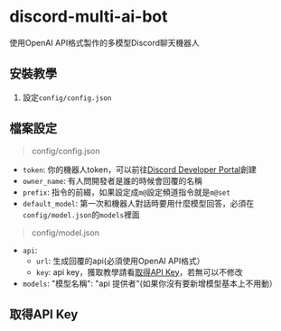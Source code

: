 # discord-multi-ai-bot
使用OpenAI API格式製作的多模型Discord聊天機器人

## 安裝教學
1. 設定`config/config.json`

## 檔案設定
> config/config.json
* `token`: 你的機器人token，可以前往[Discord Developer Portal](https://discord.com/developers/applications)創建
* `owner_name`: 有人問開發者是誰的時候會回覆的名稱
* `prefix`: 指令的前綴，如果設定成`m@`設定頻道指令就是`m@set`
* `default_model`: 第一次和機器人對話時要用什麼模型回答，必須在`config/model.json`的`models`裡面

> config/model.json
* `api`:
  * `url`: 生成回覆的api(必須使用OpenAI API格式）
  * `key`: api key，獲取教學請看[取得API Key](#取得api-key)，若無可以不修改
* `models`: "模型名稱": "api 提供者"(如果你沒有要新增模型基本上不用動）

## 取得API Key

